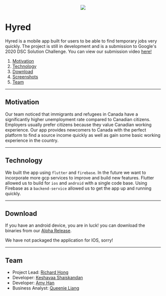<p align="center">
 <img src="https://i.imgur.com/jVvqRsZ.jpg">
</p>

# Hyred

Hyred is a mobile app built for users to be able to find temporary jobs very quickly. The project is still in development and is a submission to Google's 2020 DSC Solution Challenge. You can view our submission video [here!]()

1. [Motivation](#motivation)
2. [Technology](#technology)
2. [Download](#download)
3. [Screenshots](#screenshots)
4. [Team](#team)

---

## Motivation

Our team noticed that immigrants and refugees in Canada have a significantly higher unemployment rate compared to Canadian citizens. Employers usually prefer citizens because they value Canadian working experience. Our app provides newcomers to Canada with the perfect platform to find a source income quickly as well as gain some basic working experience in the country.

---

## Technology

We built the app using `flutter` and `firebase`. In the future we want to incorporate more gcp services to improve and build new features. Flutter allowed us to build for `ios` and `android` with a single code base. Using Firebase as a `backend-service` allowed us to get the app up and running quickly.  

---

## Download

If you have an android device, you are in luck! you can download the binaries from our [Alpha Release](https://github.com/dart-dinosaurs/hyred/releases/tag/v0.0.1-alpha). 

We have not packaged the application for IOS, sorry!

---

## Team

 - Project Lead: [Richard Hong](h-richard.com)
 - Developer: [Keshavaa Shaiskandan](https://github.com/skeshavaa)
 - Developer: [Amy Han](https://github.com/Amyh102)
 - Business Analyst: [Queenie Liang]()
